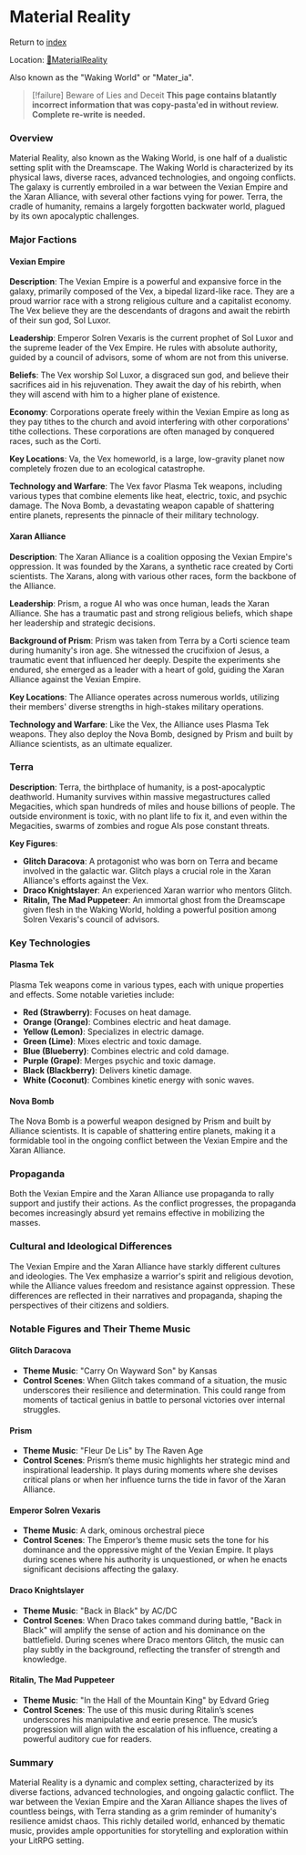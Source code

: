 # Material Reality
Return to [index](index.md)

Location: [🌌MaterialReality](🌌MaterialReality.md)

Also known as the "Waking World" or "Mater_ia".

> [!failure] Beware of Lies and Deceit
>**This page contains blatantly incorrect information that was copy-pasta'ed in without review. Complete re-write is needed.**

### Overview

Material Reality, also known as the Waking World, is one half of a dualistic setting split with the Dreamscape. The Waking World is characterized by its physical laws, diverse races, advanced technologies, and ongoing conflicts. The galaxy is currently embroiled in a war between the Vexian Empire and the Xaran Alliance, with several other factions vying for power. Terra, the cradle of humanity, remains a largely forgotten backwater world, plagued by its own apocalyptic challenges.

### Major Factions

#### Vexian Empire

**Description**: The Vexian Empire is a powerful and expansive force in the galaxy, primarily composed of the Vex, a bipedal lizard-like race. They are a proud warrior race with a strong religious culture and a capitalist economy. The Vex believe they are the descendants of dragons and await the rebirth of their sun god, Sol Luxor.

**Leadership**: Emperor Solren Vexaris is the current prophet of Sol Luxor and the supreme leader of the Vex Empire. He rules with absolute authority, guided by a council of advisors, some of whom are not from this universe.

**Beliefs**: The Vex worship Sol Luxor, a disgraced sun god, and believe their sacrifices aid in his rejuvenation. They await the day of his rebirth, when they will ascend with him to a higher plane of existence.

**Economy**: Corporations operate freely within the Vexian Empire as long as they pay tithes to the church and avoid interfering with other corporations' tithe collections. These corporations are often managed by conquered races, such as the Corti.

**Key Locations**: Va, the Vex homeworld, is a large, low-gravity planet now completely frozen due to an ecological catastrophe.

**Technology and Warfare**: The Vex favor Plasma Tek weapons, including various types that combine elements like heat, electric, toxic, and psychic damage. The Nova Bomb, a devastating weapon capable of shattering entire planets, represents the pinnacle of their military technology.

#### Xaran Alliance

**Description**: The Xaran Alliance is a coalition opposing the Vexian Empire's oppression. It was founded by the Xarans, a synthetic race created by Corti scientists. The Xarans, along with various other races, form the backbone of the Alliance.

**Leadership**: Prism, a rogue AI who was once human, leads the Xaran Alliance. She has a traumatic past and strong religious beliefs, which shape her leadership and strategic decisions.

**Background of Prism**: Prism was taken from Terra by a Corti science team during humanity's iron age. She witnessed the crucifixion of Jesus, a traumatic event that influenced her deeply. Despite the experiments she endured, she emerged as a leader with a heart of gold, guiding the Xaran Alliance against the Vexian Empire.

**Key Locations**: The Alliance operates across numerous worlds, utilizing their members' diverse strengths in high-stakes military operations.

**Technology and Warfare**: Like the Vex, the Alliance uses Plasma Tek weapons. They also deploy the Nova Bomb, designed by Prism and built by Alliance scientists, as an ultimate equalizer.

### Terra

**Description**: Terra, the birthplace of humanity, is a post-apocalyptic deathworld. Humanity survives within massive megastructures called Megacities, which span hundreds of miles and house billions of people. The outside environment is toxic, with no plant life to fix it, and even within the Megacities, swarms of zombies and rogue AIs pose constant threats.

**Key Figures**:

- **Glitch Daracova**: A protagonist who was born on Terra and became involved in the galactic war. Glitch plays a crucial role in the Xaran Alliance's efforts against the Vex.
- **Draco Knightslayer**: An experienced Xaran warrior who mentors Glitch.
- **Ritalin, The Mad Puppeteer**: An immortal ghost from the Dreamscape given flesh in the Waking World, holding a powerful position among Solren Vexaris's council of advisors.

### Key Technologies

#### Plasma Tek

Plasma Tek weapons come in various types, each with unique properties and effects. Some notable varieties include:

- **Red (Strawberry)**: Focuses on heat damage.
- **Orange (Orange)**: Combines electric and heat damage.
- **Yellow (Lemon)**: Specializes in electric damage.
- **Green (Lime)**: Mixes electric and toxic damage.
- **Blue (Blueberry)**: Combines electric and cold damage.
- **Purple (Grape)**: Merges psychic and toxic damage.
- **Black (Blackberry)**: Delivers kinetic damage.
- **White (Coconut)**: Combines kinetic energy with sonic waves.

#### Nova Bomb

The Nova Bomb is a powerful weapon designed by Prism and built by Alliance scientists. It is capable of shattering entire planets, making it a formidable tool in the ongoing conflict between the Vexian Empire and the Xaran Alliance.

### Propaganda

Both the Vexian Empire and the Xaran Alliance use propaganda to rally support and justify their actions. As the conflict progresses, the propaganda becomes increasingly absurd yet remains effective in mobilizing the masses.

### Cultural and Ideological Differences

The Vexian Empire and the Xaran Alliance have starkly different cultures and ideologies. The Vex emphasize a warrior's spirit and religious devotion, while the Alliance values freedom and resistance against oppression. These differences are reflected in their narratives and propaganda, shaping the perspectives of their citizens and soldiers.

### Notable Figures and Their Theme Music

#### Glitch Daracova

- **Theme Music**: "Carry On Wayward Son" by Kansas
- **Control Scenes**: When Glitch takes command of a situation, the music underscores their resilience and determination. This could range from moments of tactical genius in battle to personal victories over internal struggles.

#### Prism

- **Theme Music**: "Fleur De Lis" by The Raven Age
- **Control Scenes**: Prism’s theme music highlights her strategic mind and inspirational leadership. It plays during moments where she devises critical plans or when her influence turns the tide in favor of the Xaran Alliance.

#### Emperor Solren Vexaris

- **Theme Music**: A dark, ominous orchestral piece
- **Control Scenes**: The Emperor’s theme music sets the tone for his dominance and the oppressive might of the Vexian Empire. It plays during scenes where his authority is unquestioned, or when he enacts significant decisions affecting the galaxy.

#### Draco Knightslayer

- **Theme Music**: "Back in Black" by AC/DC
- **Control Scenes**: When Draco takes command during battle, "Back in Black" will amplify the sense of action and his dominance on the battlefield. During scenes where Draco mentors Glitch, the music can play subtly in the background, reflecting the transfer of strength and knowledge.

#### Ritalin, The Mad Puppeteer

- **Theme Music**: "In the Hall of the Mountain King" by Edvard Grieg
- **Control Scenes**: The use of this music during Ritalin’s scenes underscores his manipulative and eerie presence. The music’s progression will align with the escalation of his influence, creating a powerful auditory cue for readers.

### Summary

Material Reality is a dynamic and complex setting, characterized by its diverse factions, advanced technologies, and ongoing galactic conflict. The war between the Vexian Empire and the Xaran Alliance shapes the lives of countless beings, with Terra standing as a grim reminder of humanity's resilience amidst chaos. This richly detailed world, enhanced by thematic music, provides ample opportunities for storytelling and exploration within your LitRPG setting.